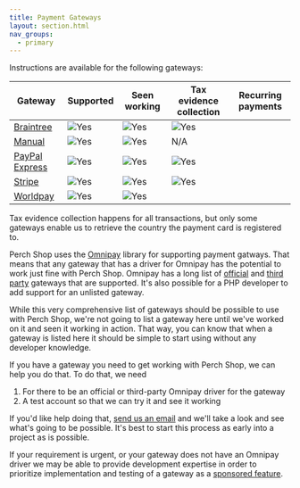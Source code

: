 ```yaml
---
title: Payment Gateways
layout: section.html
nav_groups:
  - primary
---
```


Instructions are available for the following gateways:

|Gateway|Supported|Seen working|Tax evidence collection|Recurring payments|
|--|--|--|--|--|
|[Braintree](/addons/shop/gateways/braintree/)|![Yes](/assets/svg/check.svg)|![Yes](/assets/svg/check.svg)|![Yes](/assets/svg/check.svg)||
|[Manual](/addons/shop/gateways/manual/)|![Yes](/assets/svg/check.svg)|![Yes](/assets/svg/check.svg)|N/A||
|[PayPal Express](/addons/shop/gateways/paypal-express/)|![Yes](/assets/svg/check.svg)|![Yes](/assets/svg/check.svg)|![Yes](/assets/svg/check.svg)||
|[Stripe](/addons/shop/gateways/stripe/)|![Yes](/assets/svg/check.svg)|![Yes](/assets/svg/check.svg)|![Yes](/assets/svg/check.svg)||
|[Worldpay](/addons/shop/gateways/worldpay/)|![Yes](/assets/svg/check.svg)|![Yes](/assets/svg/check.svg)||||


Tax evidence collection happens for all transactions, but only some gateways enable us to retrieve the country the payment card is registered to.

Perch Shop uses the [Omnipay](http://omnipay.thephpleague.com) library for supporting payment gatways. That means that any gateway that has a driver for Omnipay has the potential to work just fine with Perch Shop. Omnipay has a long list of [official](http://omnipay.thephpleague.com/gateways/official/) and [third party](http://omnipay.thephpleague.com/gateways/third-party/) gateways that are supported. It's also possible for a PHP developer to add support for an unlisted gateway.

While this very comprehensive list of gateways should be possible to use with Perch Shop, we're not going to list a gateway here until we've worked on it and seen it working in action. That way, you can know that when a gateway is listed here it should be simple to start using without any developer knowledge.

If you have a gateway you need to get working with Perch Shop, we can help you do that. To do that, we need

1. For there to be an official or third-party Omnipay driver for the gateway
2. A test account so that we can try it and see it working

If you'd like help doing that, [send us an email](mailto:support@grabaperch.com) and we'll take a look and see what's going to be possible. It's best to start this process as early into a project as is possible.

If your requirement is urgent, or your gateway does not have an Omnipay driver we may be able to provide development expertise in order to prioritize implementation and testing of a gateway as a [sponsored feature](https://shop.perchcms.com/roadmap).
